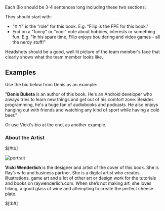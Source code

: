 Each Bio should be 3-4 sentences long including these two sections:

They should start with:

* "X Y" is the "role" for this book. E.g. "Filip is the FPE for this book."
* End on a "funny" or "cool" note about hobbies, interests or something fun. E.g. "In his spare time, Filip enjoys bouldering and video games - all the nerdy stuff!"

Headshots should be a good, well lit picture of the team member's face that clearly shows what the team member looks like.

## Examples

Use the bio below from Denis as an example:

"**Denis Buketa** is an author of this book. He's an Android developer who always tries to learn new things and get out of his comfort zone. Besides programming, he's a huge fan of audiobooks and podcasts. He also enjoys hanging out with friends and watching any kind of sport while having a cold beer."

Or use Vicki's bio at the end, as another example.

### About the Artist


$[#tb]

![portrait](images/Vicki-Wenderlich.jpeg)

**Vicki Wenderlich** is the designer and artist of the cover of this book. She is Ray’s wife and business partner. She is a digital artist who creates illustrations, game art and a lot of other art or design work for the tutorials and books on raywenderlich.com. When she’s not making art, she loves hiking, a good glass of wine and attempting to create the perfect cheese plate.

$[tb#]
